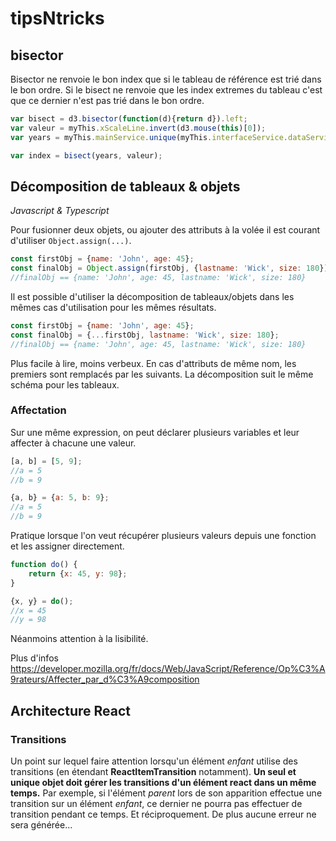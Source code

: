 # tipsNtricks
## bisector

Bisector ne renvoie le bon index que si le tableau de référence est trié dans le bon ordre. Si le bisect ne renvoie que les index extremes du tableau c'est que ce dernier n'est pas trié dans le bon ordre.

``` Javascript
var bisect = d3.bisector(function(d){return d}).left;
var valeur = myThis.xScaleLine.invert(d3.mouse(this)[0]);     
var years = myThis.mainService.unique(myThis.interfaceService.dataService.globalDates) //.reverse();

var index = bisect(years, valeur);
```

## Décomposition de tableaux & objets
*Javascript & Typescript*

Pour fusionner deux objets, ou ajouter des attributs à la volée il est courant d'utiliser `Object.assign(...)`.

```JavaScript
const firstObj = {name: 'John', age: 45};
const finalObj = Object.assign(firstObj, {lastname: 'Wick', size: 180});
//finalObj == {name: 'John', age: 45, lastname: 'Wick', size: 180}
```

Il est possible d'utiliser la décomposition de tableaux/objets dans les mêmes cas d'utilisation pour les mêmes résultats.

```JavaScript
const firstObj = {name: 'John', age: 45};
const finalObj = {...firstObj, lastname: 'Wick', size: 180};
//finalObj == {name: 'John', age: 45, lastname: 'Wick', size: 180}
```

Plus facile à lire, moins verbeux.
En cas d'attributs de même nom, les premiers sont remplacés par les suivants.
La décomposition suit le même schéma pour les tableaux.

### Affectation

Sur une même expression, on peut déclarer plusieurs variables et leur affecter à chacune une valeur.

```JavaScript
[a, b] = [5, 9];
//a = 5
//b = 9
```

```JavaScript
{a, b} = {a: 5, b: 9};
//a = 5
//b = 9
```

Pratique lorsque l'on veut récupérer plusieurs valeurs depuis une fonction et les assigner directement.

```JavaScript
function do() {
    return {x: 45, y: 98};
}

{x, y} = do();
//x = 45
//y = 98
```

Néanmoins attention à la lisibilité.

Plus d'infos https://developer.mozilla.org/fr/docs/Web/JavaScript/Reference/Op%C3%A9rateurs/Affecter_par_d%C3%A9composition

## Architecture React

### Transitions

Un point sur lequel faire attention lorsqu'un élément *enfant* utilise des transitions (en étendant **ReactItemTransition** notamment).
**Un seul et unique objet doit gérer les transitions d'un élément react dans un même temps.** Par exemple, si l'élément *parent* lors de son apparition effectue une transition sur un élément *enfant*, ce dernier ne pourra pas effectuer de transition pendant ce temps. Et réciproquement. De plus aucune erreur ne sera générée...
